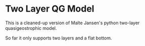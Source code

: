 Two Layer QG Model
=========

This is a cleaned-up version of Malte Jansen's python two-layer quasigeostrophic model.

So far it only supports two layers and a flat bottom.
